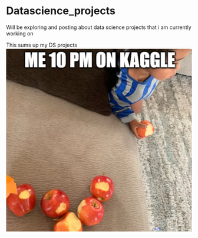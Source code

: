 # Datascience_projects
Will be exploring and posting about data science projects that i am currently working on

This sums up my DS projects 
![](https://github.com/Lande21/Datascience_projects/blob/main/kaggle.png)
